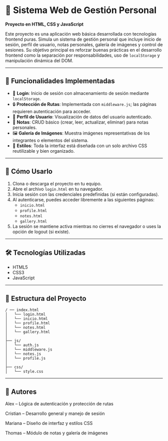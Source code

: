 # 📘 Sistema Web de Gestión Personal  
**Proyecto en HTML, CSS y JavaScript**

Este proyecto es una aplicación web básica desarrollada con tecnologías frontend puras. Simula un sistema de gestión personal que incluye inicio de sesión, perfil de usuario, notas personales, galería de imágenes y control de sesiones. Su objetivo principal es reforzar buenas prácticas en el desarrollo frontend como la separación por responsabilidades, uso de `localStorage` y manipulación dinámica del DOM.

---

## 🧠 Funcionalidades Implementadas

- 🔐 **Login**: Inicio de sesión con almacenamiento de sesión mediante `localStorage`.
- 🔒 **Protección de Rutas**: Implementada con `middleware.js`; las páginas requieren autenticación para acceder.
- 👤 **Perfil de Usuario**: Visualización de datos del usuario autenticado.
- 📝 **Notas**: CRUD básico (crear, leer, actualizar, eliminar) para notas personales.
- 🖼️ **Galería de Imágenes**: Muestra imágenes representativas de los integrantes o elementos del sistema.
- 🎨 **Estilos**: Toda la interfaz está diseñada con un solo archivo CSS reutilizable y bien organizado.

---

## 🚀 Cómo Usarlo

1. Clona o descarga el proyecto en tu equipo.
2. Abre el archivo `login.html` en tu navegador.
3. Inicia sesión con las credenciales predefinidas (si están configuradas).
4. Al autenticarse, puedes acceder libremente a las siguientes páginas:
   - `inicio.html`
   - `profile.html`
   - `notes.html`
   - `gallery.html`
5. La sesión se mantiene activa mientras no cierres el navegador o uses la opción de logout (si existe).

---

## 🛠 Tecnologías Utilizadas

- HTML5  
- CSS3  
- JavaScript

---

## 📁 Estructura del Proyecto

```plaintext
/ ── index.html
│   └── login.html
│   └── inicio.html
│   └── profile.html
│   └── notes.html
│   └── gallery.html
│
├── js/
│   └── auth.js
│   └── middleware.js
│   └── notes.js
│   └── profile.js
│
├── css/
│   └── style.css
```

---

## 👥 Autores
Alex – Lógica de autenticación y protección de rutas

Cristian – Desarrollo general y manejo de sesión

Mariana – Diseño de interfaz y estilos CSS

Thomas – Módulo de notas y galería de imágenes
